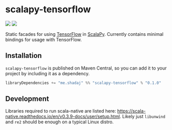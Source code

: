# scalapy-tensorflow

[![](https://travis-ci.org/VirtuslabRnD/scalapy-tensorflow.svg?branch=develop)](https://travis-ci.com/VirtuslabRnD/scalapy-tensorflow)
![](https://img.shields.io/maven-central/v/me.shadaj/scalapy-tensorflow_2.12.svg)

Static facades for using [TensorFlow](https://www.tensorflow.org/) in [ScalaPy](https://scalapy.dev/).
Currently contains minimal bindings for usage with TensorFlow.

## Installation
`scalapy-tensorflow` is published on Maven Central, so you can add it to your project by including it as a dependency.

```scala
libraryDependencies += "me.shadaj" %% "scalapy-tensorflow" % "0.1.0"
```

## Development
Libraries required to run scala-native are listed here: https://scala-native.readthedocs.io/en/v0.3.9-docs/user/setup.html.
Likely just `libunwind` and `re2` should be enough on a typical Linux distro.
